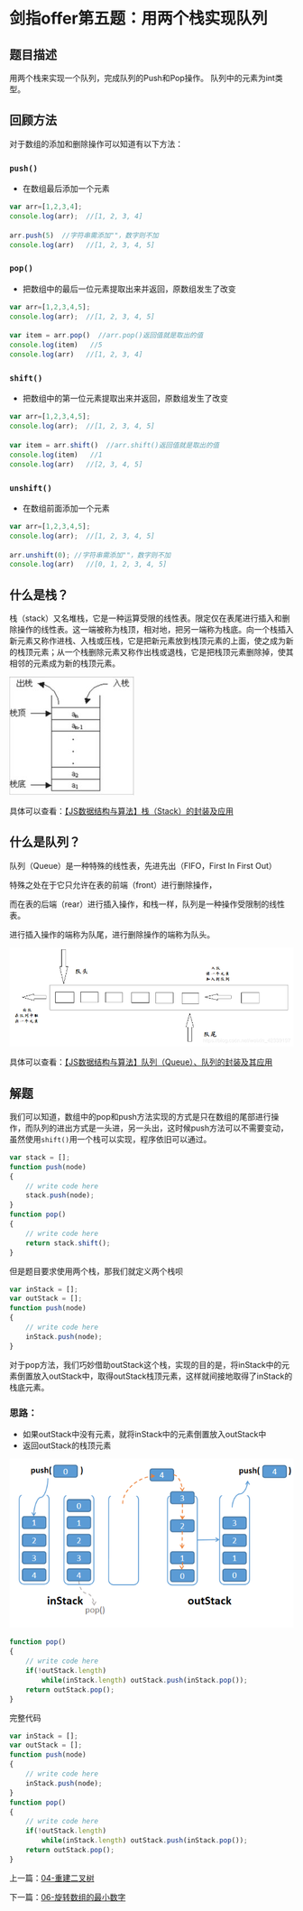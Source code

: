 # 剑指offer第五题：用两个栈实现队列



## 题目描述

用两个栈来实现一个队列，完成队列的Push和Pop操作。 队列中的元素为int类型。



## 回顾方法

对于数组的添加和删除操作可以知道有以下方法：

### `push()`

- 在数组最后添加一个元素

```javascript
var arr=[1,2,3,4];
console.log(arr);  //[1, 2, 3, 4]

arr.push(5)  //字符串需添加""，数字则不加
console.log(arr)   //[1, 2, 3, 4, 5]
```

### `pop()`

- 把数组中的最后一位元素提取出来并返回，原数组发生了改变

```javascript
var arr=[1,2,3,4,5];
console.log(arr);  //[1, 2, 3, 4, 5]

var item = arr.pop()  //arr.pop()返回值就是取出的值
console.log(item)   //5
console.log(arr)   //[1, 2, 3, 4]
```

### `shift()`

- 把数组中的第一位元素提取出来并返回，原数组发生了改变

```javascript
var arr=[1,2,3,4,5];
console.log(arr);  //[1, 2, 3, 4, 5]

var item = arr.shift()  //arr.shift()返回值就是取出的值
console.log(item)   //1
console.log(arr)   //[2, 3, 4, 5]
```

### `unshift()`

- 在数组前面添加一个元素

```javascript
var arr=[1,2,3,4,5];
console.log(arr);  //[1, 2, 3, 4, 5]

arr.unshift(0); //字符串需添加""，数字则不加
console.log(arr)   //[0, 1, 2, 3, 4, 5]
```



## 什么是栈？

栈（stack）又名堆栈，它是一种运算受限的线性表。限定仅在表尾进行插入和删除操作的线性表。这一端被称为栈顶，相对地，把另一端称为栈底。向一个栈插入新元素又称作进栈、入栈或压栈，它是把新元素放到栈顶元素的上面，使之成为新的栈顶元素；从一个栈删除元素又称作出栈或退栈，它是把栈顶元素删除掉，使其相邻的元素成为新的栈顶元素。

![img](images/20190728085827334.png)

具体可以查看：[【JS数据结构与算法】栈（Stack）的封装及应用](https://blog.csdn.net/weixin_42339197/article/details/97610931)



## 什么是队列？

队列（Queue）是一种特殊的线性表，先进先出（FIFO，First In First Out）

特殊之处在于它只允许在表的前端（front）进行删除操作，

而在表的后端（rear）进行插入操作，和栈一样，队列是一种操作受限制的线性表。

进行插入操作的端称为队尾，进行删除操作的端称为队头。

![img](images/20190729085706326.png)



具体可以查看：[【JS数据结构与算法】队列（Queue）、队列的封装及其应用](https://blog.csdn.net/weixin_42339197/article/details/97622707)



## 解题

我们可以知道，数组中的pop和push方法实现的方式是只在数组的尾部进行操作，而队列的进出方式是一头进，另一头出，这时候push方法可以不需要变动，虽然使用`shift()`用一个栈可以实现，程序依旧可以通过。

```javascript
var stack = [];
function push(node)
{
    // write code here
    stack.push(node);
}
function pop()
{
    // write code here
    return stack.shift();
}
```

但是题目要求使用两个栈，那我们就定义两个栈呗

```javascript
var inStack = [];
var outStack = [];
function push(node)
{
    // write code here
    inStack.push(node);
}
```

对于pop方法，我们巧妙借助outStack这个栈，实现的目的是，将inStack中的元素倒置放入outStack中，取得outStack栈顶元素，这样就间接地取得了inStack的栈底元素。

### 思路：

- 如果outStack中没有元素，就将inStack中的元素倒置放入outStack中
- 返回outStack的栈顶元素

![image-20200129000523795](images/image-20200129000523795.png)

```javascript
function pop()
{
    // write code here
    if(!outStack.length)
        while(inStack.length) outStack.push(inStack.pop());
    return outStack.pop();
}
```

完整代码

```javascript
var inStack = [];
var outStack = [];
function push(node)
{
    // write code here
    inStack.push(node);
}
function pop()
{
    // write code here
    if(!outStack.length)
        while(inStack.length) outStack.push(inStack.pop());
    return outStack.pop();
}
```

上一篇：[04-重建二叉树](../04-重建二叉树/)

下一篇：[06-旋转数组的最小数字](../06-旋转数组的最小数字/)